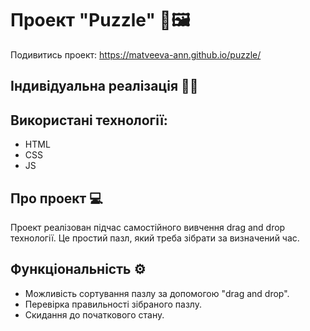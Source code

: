 # Проект "Puzzle" 🧩🖼️

Подивитись проект: https://matveeva-ann.github.io/puzzle/

## Індивідуальна реалізація 👩‍💼

## Використані технології:
- HTML
- CSS
- JS

## Про проект 💻

Проект реалізован підчас самостійного вивчення drag and drop технології. Це простий пазл, який треба зібрати за визначений час.

## Функціональність ⚙️
- Можливість сортування пазлу за допомогою "drag and drop".
- Перевірка правильності зібраного пазлу.
- Скидання до початкового стану.
